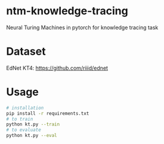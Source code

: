# ntm-knowledge-tracing
Neural Turing Machines in pytorch for knowledge tracing task
# Dataset
EdNet KT4: https://github.com/riiid/ednet
# Usage
```bash
# installation
pip install -r requirements.txt
# to train
python kt.py --train
# to evaluate
python kt.py --eval
